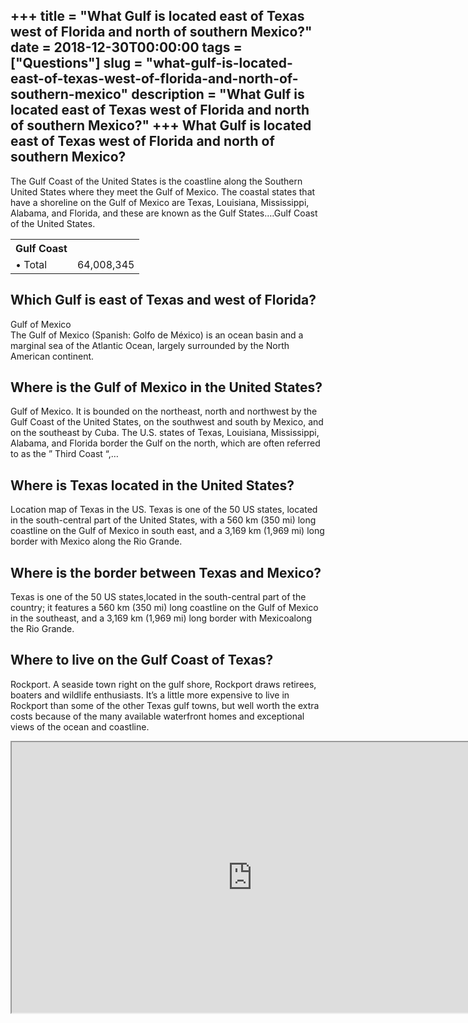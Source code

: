 +++
title = "What Gulf is located east of Texas west of Florida and north of southern Mexico?"
date = 2018-12-30T00:00:00
tags = ["Questions"]
slug = "what-gulf-is-located-east-of-texas-west-of-florida-and-north-of-southern-mexico"
description = "What Gulf is located east of Texas west of Florida and north of southern Mexico?"
+++
What Gulf is located east of Texas west of Florida and north of southern Mexico?
--------------------------------------------------------------------------------

The Gulf Coast of the United States is the coastline along the Southern United States where they meet the Gulf of Mexico. The coastal states that have a shoreline on the Gulf of Mexico are Texas, Louisiana, Mississippi, Alabama, and Florida, and these are known as the Gulf States….Gulf Coast of the United States.

<table><tr><th>Gulf Coast</th></tr><tr><td>• Total</td><td>64,008,345</td></tr></table>

Which Gulf is east of Texas and west of Florida?
------------------------------------------------

Gulf of Mexico  
The Gulf of Mexico (Spanish: Golfo de México) is an ocean basin and a marginal sea of the Atlantic Ocean, largely surrounded by the North American continent.

Where is the Gulf of Mexico in the United States?
-------------------------------------------------

Gulf of Mexico. It is bounded on the northeast, north and northwest by the Gulf Coast of the United States, on the southwest and south by Mexico, and on the southeast by Cuba. The U.S. states of Texas, Louisiana, Mississippi, Alabama, and Florida border the Gulf on the north, which are often referred to as the ” Third Coast “,…

Where is Texas located in the United States?
--------------------------------------------

Location map of Texas in the US. Texas is one of the 50 US states, located in the south-central part of the United States, with a 560 km (350 mi) long coastline on the Gulf of Mexico in south east, and a 3,169 km (1,969 mi) long border with Mexico along the Rio Grande.

Where is the border between Texas and Mexico?
---------------------------------------------

Texas is one of the 50 US states,located in the south-central part of the country; it features a 560 km (350 mi) long coastline on the Gulf of Mexico in the southeast, and a 3,169 km (1,969 mi) long border with Mexicoalong the Rio Grande.

Where to live on the Gulf Coast of Texas?
-----------------------------------------

Rockport. A seaside town right on the gulf shore, Rockport draws retirees, boaters and wildlife enthusiasts. It’s a little more expensive to live in Rockport than some of the other Texas gulf towns, but well worth the extra costs because of the many available waterfront homes and exceptional views of the ocean and coastline.

<iframe allow="accelerometer; autoplay; clipboard-write; encrypted-media; gyroscope; picture-in-picture" allowfullscreen="" class="__youtube_prefs__  epyt-is-override  no-lazyload" data-no-lazy="1" data-origheight="433" data-origwidth="770" data-skipgform_ajax_framebjll="" height="433" id="_ytid_30850" loading="lazy" src="https://www.youtube.com/embed/tsxmyL7TUJg?enablejsapi=1&autoplay=0&cc_load_policy=0&cc_lang_pref=&iv_load_policy=1&loop=0&modestbranding=0&rel=1&fs=1&playsinline=0&autohide=2&theme=dark&color=red&controls=1&" title="YouTube player" width="770"></iframe>